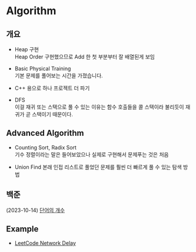 # Algorithm
## 개요
- Heap 구현<br>
Heap Order 구현했으므로 Add 한 첫 부분부터 잘 배열된게 보임<br>

- Basic Physical Training <br>
기본 문제를 풀어보는 시간을 가졌습니다.

- C++ 용으로 하나 프로젝트 더 파기

- DFS <br>
이걸 재귀 또는 스택으로 풀 수 있는 이유는 함수 호출들을 콜 스택이라 불리듯이 재귀가 곧 스택이기 때문이다.

## Advanced Algorithm
- Counting Sort, Radix Sort <br>
기수 정렬이라는 말은 들어보았으나 실제로 구현해서 문제푸는 것은 처음

- Union Find
본래 인접 리스트로 풀었던 문제를 훨씬 더 빠르게 풀 수 있는 탐색 방법

## 백준
(2023-10-14) [단어의 개수](https://www.acmicpc.net/problem/1152)

## Example
- [LeetCode Network Delay](https://leetcode.com/problems/network-delay-time/)
